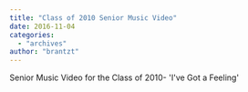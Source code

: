 ```yaml
---
title: "Class of 2010 Senior Music Video"
date: 2016-11-04
categories: 
  - "archives"
author: "brantzt"
---
```


Senior Music Video for the Class of 2010- 'I've Got a Feeling'
